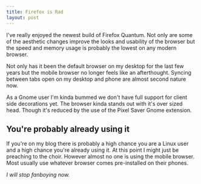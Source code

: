 ```yaml
---
title: Firefox is Rad
layout: post
---
```

I've really enjoyed the newest build of Firefox Quantum. Not only are some of the aesthetic changes improve the looks and usability of the browser but the speed and memory usage is probably the lowest on any modern browser.

Not only has it been the default browser on my desktop for the last few years but the mobile browser no longer feels like an afterthought. Syncing between tabs open on my desktop and phone are almost second nature now.

As a Gnome user I'm kinda bummed we don't have full support for client side decorations yet. The browser kinda stands out with it's over sized head. Though it's reduced by the use of the Pixel Saver Gnome extension.

## You're probably already using it

If you're on my blog there is probably a high chance you are a Linux user and a high chance you're already using it. At this point I might just be preaching to the choir. However almost no one is using the mobile browser. Most usually use whatever browser comes pre-installed on their phones.

_I will stop fanboying now._
